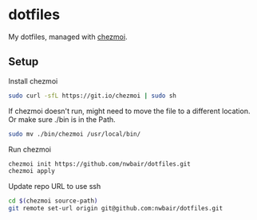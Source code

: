 # dotfiles

My dotfiles, managed with [chezmoi](https://github.com/twpayne/chezmoi).

## Setup


Install chezmoi

```bash
sudo curl -sfL https://git.io/chezmoi | sudo sh
```

If chezmoi doesn't run, might need to move the file to a different location.
 Or make sure ./bin is in the Path.

 ```bash
 sudo mv ./bin/chezmoi /usr/local/bin/
```

Run chezmoi

```bash
chezmoi init https://github.com/nwbair/dotfiles.git
chezmoi apply
```
Update repo URL to use ssh

```bash
cd $(chezmoi source-path)
git remote set-url origin git@github.com:nwbair/dotfiles.git
```
